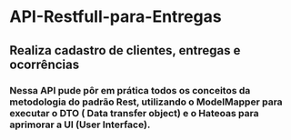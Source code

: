 # API-Restfull-para-Entregas
## Realiza cadastro de clientes, entregas e ocorrências


### Nessa API pude pôr em prática todos os conceitos da metodologia do padrão Rest, utilizando o ModelMapper para executar o DTO ( Data transfer object) e o Hateoas para aprimorar a UI (User Interface).  
